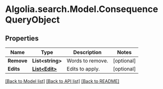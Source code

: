 # Algolia.search.Model.ConsequenceQueryObject

## Properties

Name | Type | Description | Notes
------------ | ------------- | ------------- | -------------
**Remove** | **List&lt;string&gt;** | Words to remove. | [optional] 
**Edits** | [**List&lt;Edit&gt;**](Edit.md) | Edits to apply. | [optional] 

[[Back to Model list]](../README.md#documentation-for-models) [[Back to API list]](../README.md#documentation-for-api-endpoints) [[Back to README]](../README.md)

